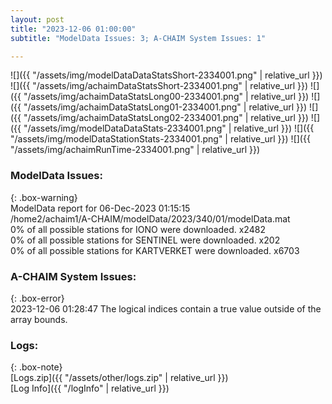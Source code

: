 ```yaml
---
layout: post
title: "2023-12-06 01:00:00"
subtitle: "ModelData Issues: 3; A-CHAIM System Issues: 1"

---
```


![]({{ "/assets/img/modelDataDataStatsShort-2334001.png" | relative_url }})
![]({{ "/assets/img/achaimDataStatsShort-2334001.png" | relative_url }})
![]({{ "/assets/img/achaimDataStatsLong00-2334001.png" | relative_url }})
![]({{ "/assets/img/achaimDataStatsLong01-2334001.png" | relative_url }})
![]({{ "/assets/img/achaimDataStatsLong02-2334001.png" | relative_url }})
![]({{ "/assets/img/modelDataDataStats-2334001.png" | relative_url }})
![]({{ "/assets/img/modelDataStationStats-2334001.png" | relative_url }})
![]({{ "/assets/img/achaimRunTime-2334001.png" | relative_url }})


### ModelData Issues:  
  
{: .box-warning}  
 ModelData report for 06-Dec-2023 01:15:15   
 /home2/achaim1/A-CHAIM/modelData/2023/340/01/modelData.mat   
 0% of all possible stations for IONO were downloaded. x2482   
 0% of all possible stations for SENTINEL were downloaded. x202   
 0% of all possible stations for KARTVERKET were downloaded. x6703   
  
### A-CHAIM System Issues:  
  
{: .box-error}  
2023-12-06 01:28:47 The logical indices contain a true value outside of the array bounds.  

### Logs:  
  
{: .box-note}  
[Logs.zip]({{ "/assets/other/logs.zip" | relative_url }})  
[Log Info]({{ "/logInfo" | relative_url }})  
